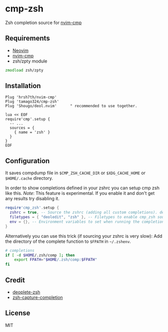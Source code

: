 # cmp-zsh

Zsh completion source for [nvim-cmp](https://github.com/hrsh7th/nvim-cmp)

## Requirements

* [Neovim](https://github.com/neovim/neovim/)
* [nvim-cmp](https://github.com/hrsh7th/nvim-cmp)
* zsh/zpty module

```zsh
zmodload zsh/zpty
```

## Installation

```vim
Plug 'hrsh7th/nvim-cmp'
Plug 'tamago324/cmp-zsh'
Plug 'Shougo/deol.nvim'      " recommended to use together.

lua << EOF
require'cmp'.setup {
  -- ...
  sources = {
    { name = 'zsh' }
  }
}
EOF
```

## Configuration

It saves compdump file in `$CMP_ZSH_CACHE_DIR` or `$XDG_CACHE_HOME` or
`$HOME/.cache` directory.

In order to show completions defined in your zshrc you can setup cmp zsh like this.
*Note*: This feature is experimental. If you enable it and don't get any
results try disabling it.

```lua
require'cmp_zsh'.setup {
  zshrc = true, -- Source the zshrc (adding all custom completions). default: false
  filetypes = { "deoledit", "zsh" }, -- Filetypes to enable cmp_zsh source. default: {"*"}
  env = {}, -- Environment variables to set when running the completion scripts. default: {}
}
```

Alternatively you can use this trick (if sourcing your zshrc is very slow):
Add the directory of the complete function to `$FPATH` in `~/.zshenv`.

```zsh
# completions
if [ -d $HOME/.zsh/comp ]; then
    export FPATH="$HOME/.zsh/comp:$FPATH"
fi
```


## Credit

* [deoplete-zsh](https://github.com/deoplete-plugins/deoplete-zsh)
* [zsh-capture-completion](https://github.com/Valodim/zsh-capture-completion)

## License

MIT
